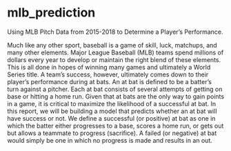 # mlb_prediction

Using MLB Pitch Data from 2015-2018 to Determine a Player’s Performance.

Much like any other sport, baseball is a game of skill, luck, matchups, and many other elements. Major League Baseball (MLB) teams spend millions of dollars every year to develop or maintain the right blend of these elements. This is all done in hopes of winning many games and ultimately a World Series title.
A team’s success, however, ultimately comes down to their player’s performance during at bats.  An at bat is defined to be a batter’s turn against a pitcher. Each at bat consists of several attempts of getting on base or hitting a home run. Given that at bats are the only way to gain points in a game, it is critical to maximize the likelihood of a successful at bat. 
In this report, we will be building a model that predicts whether an at bat will have success or not. We define a successful (or positive) at bat as one in which the batter either progresses to a base, scores a home run, or gets out but allows a teammate to progress (sacrifice). A failed (or negative) at bat would simply be one in which no progress is made and results in an out.
